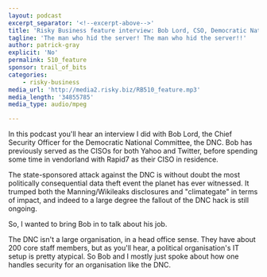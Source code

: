 ```yaml
---
layout: podcast
excerpt_separator: '<!--excerpt-above-->'
title: 'Risky Business feature interview: Bob Lord, CSO, Democratic National Committee'
tagline: 'The man who hid the server! The man who hid the server!!'
author: patrick-gray
explicit: 'No'
permalink: 510_feature
sponsor: trail_of_bits
categories:
    - risky-business
media_url: 'http://media2.risky.biz/RB510_feature.mp3'
media_length: '34855785'
media_type: audio/mpeg

---
```

In this podcast you'll hear an interview I did with Bob Lord, the Chief Security Officer for the Democratic National Committee, the DNC. Bob has previously served as the CISOs for both Yahoo and Twitter, before spending some time in vendorland with Rapid7 as their CISO in residence.

The state-sponsored attack against the DNC is without doubt the most politically consequential data theft event the planet has ever witnessed. It trumped both the Manning/Wikileaks disclosures and "climategate" in terms of impact, and indeed to a large degree the fallout of the DNC hack is still ongoing.

So, I wanted to bring Bob in to talk about his job.

The DNC isn't a large organisation, in a head office sense. They have about 200 core staff members, but as you'll hear, a political organisation's IT setup is pretty atypical. So Bob and I mostly just spoke about how one handles security for an organisation like the DNC.